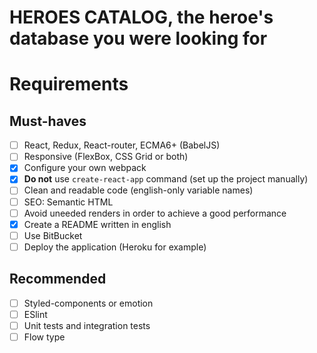 # HEROES CATALOG, the heroe's database you were looking for

# Requirements

## Must-haves

- [ ] React, Redux, React-router, ECMA6+ (BabelJS)
- [ ] Responsive (FlexBox, CSS Grid or both)
- [x] Configure your own webpack
- [x] **Do not** use `create-react-app` command (set up the project manually)
- [ ] Clean and readable code (english-only variable names)
- [ ] SEO: Semantic HTML
- [ ] Avoid uneeded renders in order to achieve a good performance
- [x] Create a README written in english
- [ ] Use BitBucket
- [ ] Deploy the application (Heroku for example)

## Recommended

- [ ] Styled-components or emotion
- [ ] ESlint
- [ ] Unit tests and integration tests
- [ ] Flow type